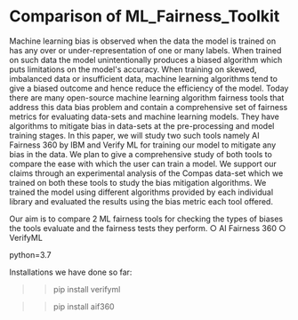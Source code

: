 # Comparison of ML_Fairness_Toolkit

Machine learning bias is observed when the data the model is trained on has any over or under-representation of one or many labels. When trained on such data the model unintentionally produces a biased algorithm which puts limitations on the model's accuracy. When training on skewed, imbalanced data or insufficient data, machine learning algorithms tend to give a biased outcome and hence reduce the efficiency of the model. Today there are many open-source machine learning algorithm fairness tools that address this data bias problem and contain a comprehensive set of fairness metrics for evaluating data-sets and machine learning models. They have algorithms to mitigate bias in data-sets at the pre-processing and model training stages. In this paper, we will study two such tools namely AI Fairness 360 by IBM and Verify ML for training our model to mitigate any bias in the data. We plan to give a comprehensive study of both tools to compare the ease with which the user can train a model. We support our claims through an experimental analysis of the Compas data-set which we trained on both these tools to study the bias mitigation algorithms. We trained the model using different algorithms provided by each individual library and evaluated the results using the bias metric each tool offered.   

Our aim is to compare 2 ML fairness tools for checking the types of biases the tools evaluate and the fairness tests they perform.
○ AI Fairness 360
○ VerifyML



python=3.7

Installations we have done so far:
>> pip install verifyml

>> pip install aif360
